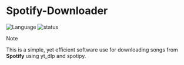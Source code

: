 # Spotify-Downloader

![Language](https://img.shields.io/badge/language-Python-blue?logo=python)
![status](https://img.shields.io/badge/status-In_Progress-blue)

> [!NOTE]
> This is a simple, yet efficient software use for downloading songs from **Spotify** using yt_dlp and spotipy.
